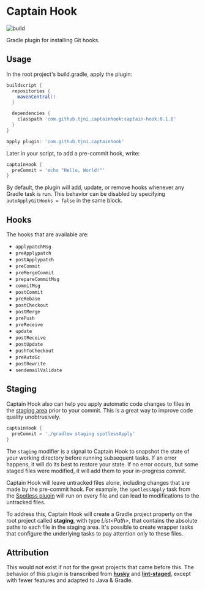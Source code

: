 # Captain Hook

![build](https://github.com/tjni/captain-hook/workflows/build/badge.svg)

Gradle plugin for installing Git hooks.

## Usage

In the root project's build.gradle, apply the plugin:

```groovy
buildscript {
  repositories {
    mavenCentral()
  }

  dependencies {
    classpath 'com.github.tjni.captainhook:captain-hook:0.1.0'
  }
}

apply plugin: 'com.github.tjni.captainhook'
```

Later in your script, to add a pre-commit hook, write:

```groovy
captainHook {
  preCommit = 'echo "Hello, World!"'
}
```

By default, the plugin will add, update, or remove hooks whenever any Gradle task is run. This behavior can be disabled by specifying `autoApplyGitHooks = false` in the same block.

## Hooks

The hooks that are available are:

- `applypatchMsg`
- `preApplypatch`
- `postApplypatch`
- `preCommit`
- `preMergeCommit`
- `prepareCommitMsg`
- `commitMsg`
- `postCommit`
- `preRebase`
- `postCheckout`
- `postMerge`
- `prePush`
- `preReceive`
- `update`
- `postReceive`
- `postUpdate`
- `pushToCheckout`
- `preAutoGc`
- `postRewrite`
- `sendemailValidate`

## Staging

Captain Hook also can help you apply automatic code changes to files in the [staging area](https://git-scm.com/book/en/v2/Git-Basics-Recording-Changes-to-the-Repository) prior to your commit. This is a great way to improve code quality unobtrusively.

```groovy
captainHook {
  preCommit = './gradlew staging spotlessApply'
}
```

The `staging` modifier is a signal to Captain Hook to snapshot the state of your working directory before running subsequent tasks. If an error happens, it will do its best to restore your state. If no error occurs, but some staged files were modified, it will add them to your in-progress commit.

Captain Hook will leave untracked files alone, including changes that are made by the pre-commit hook. For example, the `spotlessApply` task from the [Spotless plugin](https://github.com/diffplug/spotless/tree/master/plugin-gradle) will run on every file and can lead to modifications to the untracked files.

To address this, Captain Hook will create a Gradle project property on the root project called <b>staging</b>, with type <i>List&lt;Path&gt;</i>, that contains the absolute paths to each file in the staging area. It's possible to create wrapper tasks that configure the underlying tasks to pay attention only to these files.

## Attribution

This would not exist if not for the great projects that came before this. The behavior of this plugin is transcribed from <b>[husky](https://github.com/typicode/husky)</b> and <b>[lint-staged](https://github.com/okonet/lint-staged)</b>, except with fewer features and adapted to Java &amp; Gradle.
